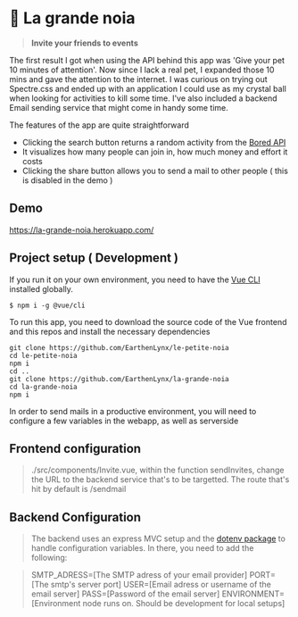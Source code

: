 # 🐙 La grande noia

> **Invite your friends to events**

The first result I got when using the API behind this app was 'Give your pet 10 minutes of attention'. Now since I lack a real pet, I expanded those 10 mins and gave the attention to the internet. I was curious on trying out Spectre.css and ended up with an application I could use as my crystal ball when looking for activities to kill some time. I've also included a backend Email sending service that might come in handy some time.

The features of the app are quite straightforward

- Clicking the search button returns a random activity from the [Bored API](https://www.boredapi.com/)
- It visualizes how many people can join in, how much money and effort it costs
- Clicking the share button allows you to send a mail to other people ( this is disabled in the demo )

## Demo 

https://la-grande-noia.herokuapp.com/

## Project setup ( Development )

If you run it on your own environment, you need to have the [Vue CLI](https://cli.vuejs.org/) installed globally.

```
$ npm i -g @vue/cli
```

To run this app, you need to download the source code of the Vue frontend and this repos and install the necessary dependencies

```
git clone https://github.com/EarthenLynx/le-petite-noia
cd le-petite-noia
npm i
cd ..
git clone https://github.com/EarthenLynx/la-grande-noia
cd la-grande-noia
npm i
```

In order to send mails in a productive environment, you will need to configure a few variables in the webapp, as well as serverside

## Frontend configuration

> ./src/components/Invite.vue, within the function sendInvites, change the URL to the backend service that's to be targetted. The route that's hit by default is /sendmail

## Backend Configuration

> The backend uses an express MVC setup and the [dotenv package](https://www.npmjs.com/package/dotenv) to handle configuration variables. In there, you need to add the following: 

> SMTP_ADRESS=[The SMTP adress of your email provider]
> PORT=[The smtp's server port]
> USER=[Email adress or username of the email server]
> PASS=[Password of the email server]
> ENVIRONMENT=[Environment node runs on. Should be development for local setups]

